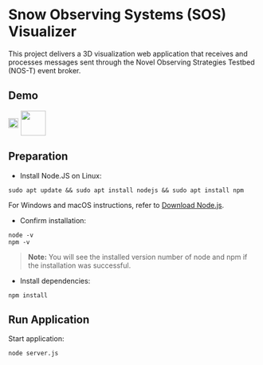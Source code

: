 # Snow Observing Systems (SOS) Visualizer

This project delivers a 3D visualization web application that receives and processes messages sent through the Novel Observing Strategies Testbed (NOS-T) event broker.

## Demo

<!-- [![Watch the video](media/image.png)](https://youtu.be/zKBMltZmC8g) -->

<div style="display: inline-flex; align-items: center;">
  <!-- Video Thumbnail -->
  <a href="https://www.youtube.com/watch?v=zKBMltZmC8g" target="_blank" style="display: inline-block;">
    <img src="https://img.youtube.com/vi/zKBMltZmC8g/0.jpg" style="width: 100%; display: block;">
  </a>

  <!-- Play Button -->
  <a href="https://www.youtube.com/watch?v=zKBMltZmC8g" target="_blank" style="display: inline-block;">
    <img src="https://upload.wikimedia.org/wikipedia/commons/b/b8/YouTube_play_button_icon_%282013%E2%80%932017%29.svg" 
         style="width: 50px; height: auto; margin-left: 5px;">
  </a>
</div>

## Preparation

- Install Node.JS on Linux:
```
sudo apt update && sudo apt install nodejs && sudo apt install npm
```

For Windows and macOS instructions, refer to [Download Node.js](https://nodejs.org/en/download/package-manager).

- Confirm installation:
```
node -v
npm -v
```
> **Note:** You will see the installed version number of node and npm if the installation was successful.

- Install dependencies:

```
npm install
```

## Run Application

Start application:

```
node server.js
```
